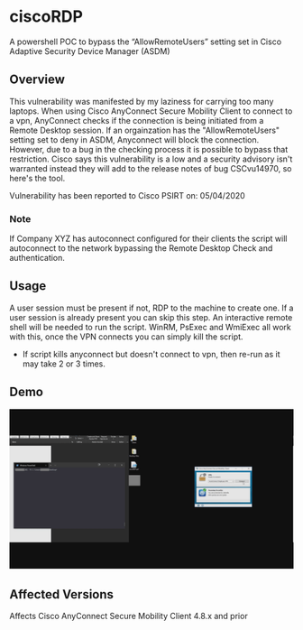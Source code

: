 # ciscoRDP
A powershell POC to bypass the “AllowRemoteUsers” setting set in Cisco Adaptive Security Device Manager (ASDM)

## Overview
<p>This vulnerability was manifested by my laziness for carrying too many laptops. When using Cisco AnyConnect Secure Mobility Client to connect to a vpn, AnyConnect checks if the connection is being initiated from a Remote Desktop session. If an orgainzation has the "AllowRemoteUsers" setting set to deny in ASDM, Anyconnect will block the connection. However, due to a bug in the checking process it is possible to bypass that restriction. Cisco says this vulnerability is a low and a security advisory isn't warranted instead they will add to the release notes of bug CSCvu14970, so here's the tool.

Vulnerability has been reported to Cisco PSIRT on: 05/04/2020
</p>

### Note
If Company XYZ has autoconnect configured for their clients the script will autoconnect to the network bypassing the Remote Desktop Check and authentication.

## Usage
A user session must be present if not, RDP to the machine to create one. If a user session is already present you can skip this step. An interactive remote shell will be needed to run the script. WinRM, PsExec and WmiExec all work with this, once the VPN connects you can simply kill the script.

* If script kills anyconnect but doesn't connect to vpn, then re-run as it may take 2 or 3 times.

## Demo
![](ciscoRDP-official.gif)

## Affected Versions
Affects Cisco AnyConnect Secure Mobility Client 4.8.x and prior
